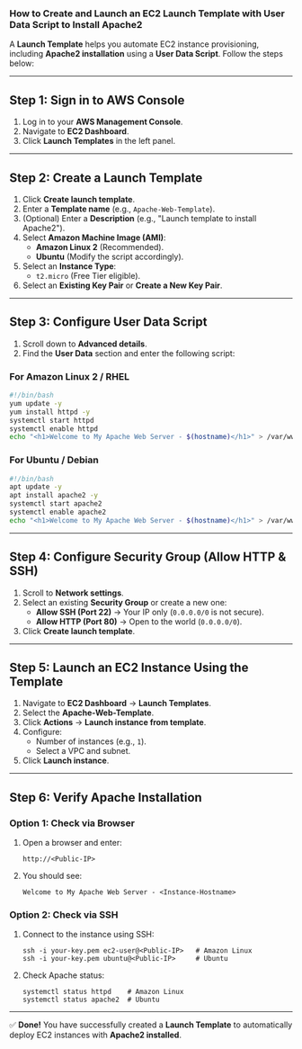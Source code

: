 ### **How to Create and Launch an EC2 Launch Template with User Data Script to Install Apache2**  

A **Launch Template** helps you automate EC2 instance provisioning, including **Apache2 installation** using a **User Data Script**. Follow the steps below:

---

## **Step 1: Sign in to AWS Console**  
1. Log in to your **AWS Management Console**.  
2. Navigate to **EC2 Dashboard**.  
3. Click **Launch Templates** in the left panel.  

---

## **Step 2: Create a Launch Template**  
1. Click **Create launch template**.  
2. Enter a **Template name** (e.g., `Apache-Web-Template`).  
3. (Optional) Enter a **Description** (e.g., "Launch template to install Apache2").  
4. Select **Amazon Machine Image (AMI)**:  
   - **Amazon Linux 2** (Recommended).  
   - **Ubuntu** (Modify the script accordingly).  
5. Select an **Instance Type**:  
   - `t2.micro` (Free Tier eligible).  
6. Select an **Existing Key Pair** or **Create a New Key Pair**.  

---

## **Step 3: Configure User Data Script**  
1. Scroll down to **Advanced details**.  
2. Find the **User Data** section and enter the following script:  

### **For Amazon Linux 2 / RHEL**  
```bash
#!/bin/bash
yum update -y
yum install httpd -y
systemctl start httpd
systemctl enable httpd
echo "<h1>Welcome to My Apache Web Server - $(hostname)</h1>" > /var/www/html/index.html
```

### **For Ubuntu / Debian**  
```bash
#!/bin/bash
apt update -y
apt install apache2 -y
systemctl start apache2
systemctl enable apache2
echo "<h1>Welcome to My Apache Web Server - $(hostname)</h1>" > /var/www/html/index.html
```

---

## **Step 4: Configure Security Group (Allow HTTP & SSH)**  
1. Scroll to **Network settings**.  
2. Select an existing **Security Group** or create a new one:  
   - **Allow SSH (Port 22)** → Your IP only (`0.0.0.0/0` is not secure).  
   - **Allow HTTP (Port 80)** → Open to the world (`0.0.0.0/0`).  
3. Click **Create launch template**.  

---

## **Step 5: Launch an EC2 Instance Using the Template**  
1. Navigate to **EC2 Dashboard** → **Launch Templates**.  
2. Select the **Apache-Web-Template**.  
3. Click **Actions** → **Launch instance from template**.  
4. Configure:
   - Number of instances (e.g., `1`).
   - Select a VPC and subnet.
5. Click **Launch instance**.

---

## **Step 6: Verify Apache Installation**  
### **Option 1: Check via Browser**  
1. Open a browser and enter:  
   ```
   http://<Public-IP>
   ```
2. You should see:  
   ```
   Welcome to My Apache Web Server - <Instance-Hostname>
   ```

### **Option 2: Check via SSH**  
1. Connect to the instance using SSH:  
   ```
   ssh -i your-key.pem ec2-user@<Public-IP>   # Amazon Linux  
   ssh -i your-key.pem ubuntu@<Public-IP>     # Ubuntu  
   ```
2. Check Apache status:  
   ```
   systemctl status httpd    # Amazon Linux  
   systemctl status apache2  # Ubuntu  
   ```

---

✅ **Done!** You have successfully created a **Launch Template** to automatically deploy EC2 instances with **Apache2 installed**.